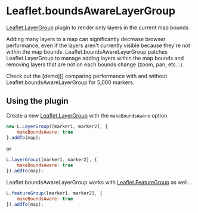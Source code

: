 Leaflet.boundsAwareLayerGroup
===

[Leaflet.LayerGroup][] plugin to render only layers in the current map bounds

Adding many layers to a map can significantly decrease browser performance, even if the layers aren't currently visible because they're not within the map bounds. Leaflet.boundsAwareLayerGroup patches Leaflet.LayerGroup to manage adding layers within the map bounds and removing layers that are not on each bounds change (zoom, pan, etc...).

Check out the [demo][] comparing performance with and without Leaflet.boundsAwareLayerGroup for 5,000 markers.

## Using the plugin

Create a new [Leaflet.LayerGroup][] with the `makeBoundsAware` option.

```javascript
new L.LayerGroup([marker1, marker2], {
	makeBoundsAware: true
}.addTo(map);
```

or

```javascript
L.layerGroup([marker1, marker2], {
	makeBoundsAware: true
}).addTo(map);
```

Leaflet.boundsAwareLayerGroup works with [Leaflet.FeatureGroup][] as well...

```javascript
L.featureGroup([marker1, marker2], {
	makeBoundsAware: true
}).addTo(map);
```

[leaflet.layergroup]: http://leafletjs.com/reference.html#layergroup
[leaflet.featuregroup]: http://leafletjs.com/reference.html#featuregroup

[example]: http://brandoncopeland.github.io/Leaflet.boundsAwareLayerGroup/example/
